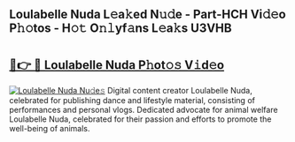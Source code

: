 ## Loulabelle Nuda L𝚎a𝚔ed N𝚞𝚍e - Part-HCH Vi𝚍𝚎o P𝚑𝚘tos - H𝚘𝚝 O𝚗𝚕yf𝚊ns L𝚎a𝚔s U3VHB

# <h2><a href="http://kfbpfb.oniu.top/?m=Loulabelle+Nuda">🔗👉 🔴 Loulabelle Nuda P𝚑ot𝚘𝚜 V𝚒d𝚎o</a></h2>

[![Loulabelle Nuda Nu𝚍e𝚜](https://i.imgur.com/0qMVB7G.gif)](http://kfbpfb.oniu.top/?m=Loulabelle+Nuda)
Digital content creator Loulabelle Nuda, celebrated for publishing dance and lifestyle material, consisting of performances and personal vlogs. Dedicated advocate for animal welfare Loulabelle Nuda, celebrated for their passion and efforts to promote the well-being of animals.  
